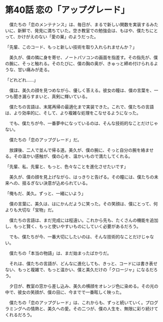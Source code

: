 # 第40話 恋の「アップグレード」

　僕たちの「恋のメンテナンス」は、毎日が、まるで新しい関数を実装するみたいに、新鮮で、発見に満ちていた。空き教室での勉強会は、もはや、僕たちにとって、かけがえのない「愛の巣」のようだった。

「先輩、このコード、もっと新しい技術を取り入れられませんか？」

　美久が、僕の隣に身を寄せ、ノートパソコンの画面を指差す。その指先が、僕の腕に、そっと触れる。そのたびに、僕の胸の奥が、きゅっと締め付けられるような、甘い痛みが走る。

「どれどれ……」

　僕は、美久の顔を見つめながら、優しく答える。彼女の瞳は、僕の言葉を、一つも聞き漏らすまいと、真剣に輝いている。

　僕たちの言語は、末尾再帰の最適化まで実装できた。これで、僕たちの言語は、より効率的に、そして、より複雑な処理をこなせるようになった。

　でも、僕たちが今、一番夢中になっているのは、そんな技術的なことだけじゃない。

　僕たちの「恋のアップグレード」だ。

　放課後、二人で並んで帰る道。美久が、僕の腕に、そっと自分の腕を絡ませる。その温かい感触が、僕の心を、温かいもので満たしてくれる。

「先輩、私、先輩と、もっと、色々なことを進化させたいです」

　美久が、僕の顔を見上げながら、はっきりと告げる。その瞳には、僕たちの未来への、揺るぎない決意が込められている。

「俺もだ、美久。ずっと、一緒にいよう」

　僕の言葉に、美久は、はにかんだように笑った。その笑顔は、僕にとって、何よりも大切な「宝物」だ。

　僕たちの言語は、まだ完成には程遠い。これから先も、たくさんの機能を追加し、もっと賢く、もっと使いやすいものにしていく必要があるだろう。

　でも、僕たちが今、一番大切にしたいのは、そんな技術的なことだけじゃない。

　僕たちの「本当の物語」は、まだ始まったばかりだ。

　それは、僕たちの言語が、どんなに進化しても、きっと、コードには書き表せない、もっと複雑で、もっと温かい、僕と美久だけの「クロージャ」になるだろう。

　夕日が、教室の窓から差し込み、美久の横顔をオレンジ色に染める。その光の中で、彼女の笑顔が、僕の目に、今までで一番眩しく映った。

　僕たちの「恋のアップグレード」は、これからも、ずっと続いていく。プログラミングへの情熱と、美久への愛。その二つが、僕の人生を、無限に彩り続けてくれるだろう。